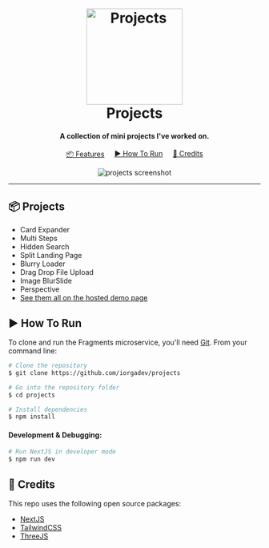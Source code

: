<h1 align="center">
  <a href="https://github.com/iorgadev/fragments"><img src="https://user-images.githubusercontent.com/2624432/151440108-dd2262b8-b23e-460a-b257-28c97748ae8c.png" alt="Projects" width="192"></a>
  <br>
  Projects
  <br>
</h1>

<h4 align="center">A collection of mini projects I&apos;ve worked on.</h4>

<p align="center" style="display:flex;flex-wrap:wrap;gap:20px;justify-content:center;white-space:nowrap;">
  <a href="#key-features">📦 Features</a>
  <a href="#how-to-use">▶️ How To Run</a> 
  <a href="#credits">📑 Credits</a> 
</p>

<p align="center">
  <img src="https://user-images.githubusercontent.com/2624432/151442849-37ebea7c-26df-452a-a563-1dacab64d5ec.jpg" alt="projects screenshot" />
</p>

<hr/>

## 📦 Projects

- Card Expander
- Multi Steps
- Hidden Search
- Split Landing Page
- Blurry Loader
- Drag Drop File Upload
- Image BlurSlide
- Perspective
- [See them all on the hosted demo page](https://miniprjs.vercel.app)

## ▶️ How To Run

To clone and run the Fragments microservice, you'll need [Git](https://git-scm.com). From your command line:

```bash
# Clone the repository
$ git clone https://github.com/iorgadev/projects

# Go into the repository folder
$ cd projects

# Install dependencies
$ npm install
```

#### Development &amp; Debugging:

```bash
# Run NextJS in developer mode
$ npm run dev

```

## 📑 Credits

This repo uses the following open source packages:

- [NextJS](https://nextjs.org/)
- [TailwindCSS](https://tailwindcss.com/)
- [ThreeJS](https://threejs.org/)
